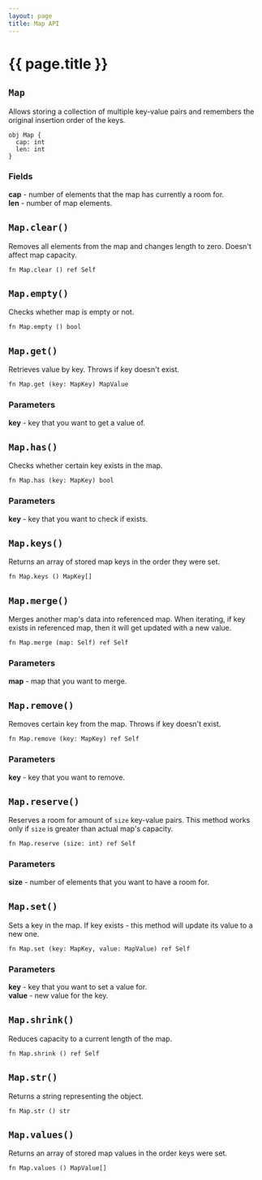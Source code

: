 ```yaml
---
layout: page
title: Map API
---
```


# {{ page.title }}

## `Map`
Allows storing a collection of multiple key-value pairs and remembers the
original insertion order of the keys.

```the
obj Map {
  cap: int
  len: int
}
```

### Fields
**cap** - number of elements that the map has currently a room for. \
**len** - number of map elements.

## `Map.clear()`
Removes all elements from the map and changes length to zero. Doesn't affect
map capacity.

```the
fn Map.clear () ref Self
```

## `Map.empty()`
Checks whether map is empty or not.

```the
fn Map.empty () bool
```

## `Map.get()`
Retrieves value by key. Throws if key doesn't exist.

```the
fn Map.get (key: MapKey) MapValue
```

### Parameters
**key** - key that you want to get a value of.

## `Map.has()`
Checks whether certain key exists in the map.

```the
fn Map.has (key: MapKey) bool
```

### Parameters
**key** - key that you want to check if exists.

## `Map.keys()`
Returns an array of stored map keys in the order they were set.

```the
fn Map.keys () MapKey[]
```

## `Map.merge()`
Merges another map's data into referenced map. When iterating, if key exists
in referenced map, then it will get updated with a new value.

```the
fn Map.merge (map: Self) ref Self
```

### Parameters
**map** - map that you want to merge.

## `Map.remove()`
Removes certain key from the map. Throws if key doesn't exist.

```the
fn Map.remove (key: MapKey) ref Self
```

### Parameters
**key** - key that you want to remove.

## `Map.reserve()`
Reserves a room for amount of `size` key-value pairs. This method works only
if `size` is greater than actual map's capacity.

```the
fn Map.reserve (size: int) ref Self
```

### Parameters
**size** - number of elements that you want to have a room for.

## `Map.set()`
Sets a key in the map. If key exists - this method will update its value to a
new one.

```the
fn Map.set (key: MapKey, value: MapValue) ref Self
```

### Parameters
**key** - key that you want to set a value for. \
**value** - new value for the key.

## `Map.shrink()`
Reduces capacity to a current length of the map.

```the
fn Map.shrink () ref Self
```

## `Map.str()`
Returns a string representing the object.

```the
fn Map.str () str
```

## `Map.values()`
Returns an array of stored map values in the order keys were set.

```the
fn Map.values () MapValue[]
```
